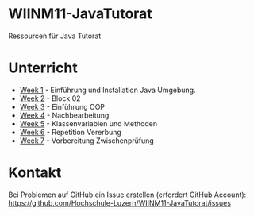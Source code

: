 # WIINM11-JavaTutorat
Ressourcen für Java Tutorat

# Unterricht

* [Week 1](https://github.com/Hochschule-Luzern/WIINM11-JavaTutorat/blob/master/Week1.md) - Einführung und Installation Java Umgebung.
* [Week 2](https://github.com/Hochschule-Luzern/WIINM11-JavaTutorat/blob/master/Week2.md) - Block 02
* [Week 3](https://github.com/Hochschule-Luzern/WIINM11-JavaTutorat/blob/master/Week3.md) - Einführung OOP
* [Week 4](https://github.com/Hochschule-Luzern/WIINM11-JavaTutorat/blob/master/Week4.md) - Nachbearbeitung
* [Week 5](https://github.com/Hochschule-Luzern/WIINM11-JavaTutorat/blob/master/Week5.md) - Klassenvariablen und Methoden
* [Week 6](Week6.md) - Repetition Vererbung
* [Week 7](https://github.com/Hochschule-Luzern/WIINM11-JavaTutorat/blob/master/Week7.md) - Vorbereitung Zwischenprüfung

# Kontakt

Bei Problemen auf GitHub ein Issue erstellen (erfordert GitHub Account): https://github.com/Hochschule-Luzern/WIINM11-JavaTutorat/issues
